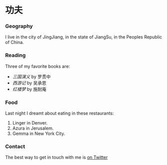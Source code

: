 # 功夫

### Geography

I live in the city of JingJiang, in the state of JiangSu, in the Peoples 
Republic of China.

### Reading

Three of my favorite books are:

- *三国演义* by 罗贯中
- *西游记* by 吴承恩
- *红楼梦* by 施耐庵

### Food

Last night I dreamt about eating in these restaurants:

1. Linger in Denver.
2. Azura in Jerusalem.
3. Gemma in New York City.

### Contact

The best way to get in touch with me is [on Twitter](https://twitter.com/shaquanreal)

